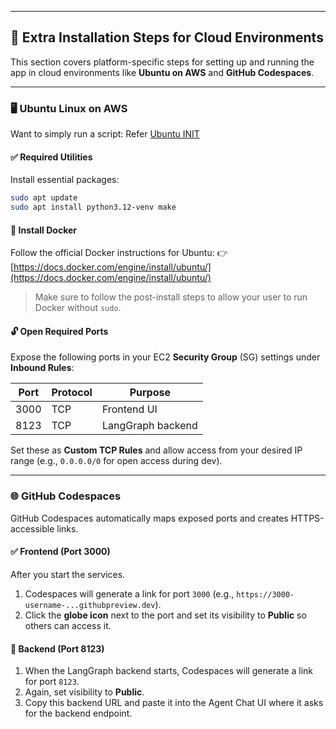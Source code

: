 
---

## 🔧 Extra Installation Steps for Cloud Environments

This section covers platform-specific steps for setting up and running the app in cloud environments like **Ubuntu on AWS** and **GitHub Codespaces**.

---

### 🖥️ Ubuntu Linux on AWS

Want to simply run a script: Refer [Ubuntu INIT](./notebooks/ubuntu_init.sh)

#### ✅ Required Utilities

Install essential packages:

```bash
sudo apt update
sudo apt install python3.12-venv make
```

#### 🐳 Install Docker

Follow the official Docker instructions for Ubuntu:
👉 [https://docs.docker.com/engine/install/ubuntu/](https://docs.docker.com/engine/install/ubuntu/)

> Make sure to follow the post-install steps to allow your user to run Docker without `sudo`.

#### 🔓 Open Required Ports

Expose the following ports in your EC2 **Security Group** (SG) settings under **Inbound Rules**:

| Port | Protocol | Purpose           |
| ---- | -------- | ----------------- |
| 3000 | TCP      | Frontend UI       |
| 8123 | TCP      | LangGraph backend |

Set these as **Custom TCP Rules** and allow access from your desired IP range (e.g., `0.0.0.0/0` for open access during dev).


---

### 🌐 GitHub Codespaces

GitHub Codespaces automatically maps exposed ports and creates HTTPS-accessible links.

#### ✅ Frontend (Port 3000)

After you start the services. 
1. Codespaces will generate a link for port `3000` (e.g., `https://3000-username-...githubpreview.dev`).
2. Click the **globe icon** next to the port and set its visibility to **Public** so others can access it.

#### 🔁 Backend (Port 8123)

1. When the LangGraph backend starts, Codespaces will generate a link for port `8123`.
2. Again, set visibility to **Public**.
3. Copy this backend URL and paste it into the Agent Chat UI where it asks for the backend endpoint.



